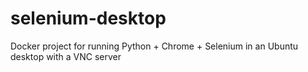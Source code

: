 # selenium-desktop
Docker project for running Python + Chrome + Selenium in an Ubuntu desktop with a VNC server

